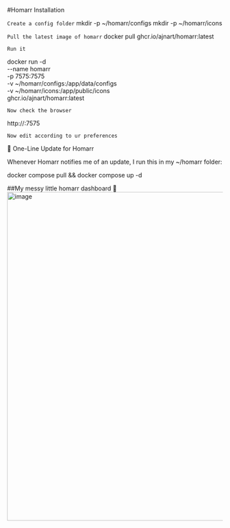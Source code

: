 #Homarr Installation

`Create a config folder`
mkdir -p ~/homarr/configs
mkdir -p ~/homarr/icons


`Pull the latest image of homarr`
docker pull ghcr.io/ajnart/homarr:latest

`Run it`

docker run -d \
  --name homarr \
  -p 7575:7575 \
  -v ~/homarr/configs:/app/data/configs \
  -v ~/homarr/icons:/app/public/icons \
  ghcr.io/ajnart/homarr:latest

`Now check the browser`

http://<your-server-ip>:7575

`Now edit according to ur preferences`

🚀 One-Line Update for Homarr

Whenever Homarr notifies me of an update, I run this in my ~/homarr folder:

docker compose pull && docker compose up -d

##My messy little homarr dashboard 🥹
<img width="1366" height="768" alt="image" src="https://github.com/user-attachments/assets/de7d55f1-ee68-42c9-a326-8dbd54f1060d" />



